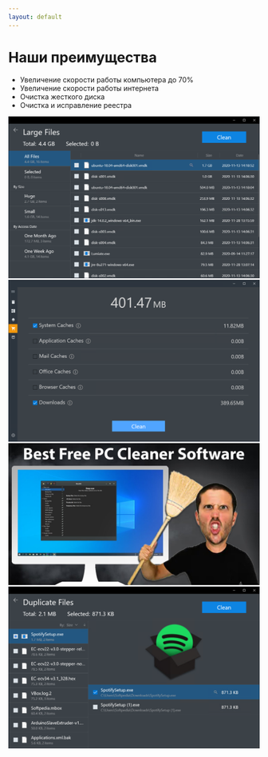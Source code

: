 ```yaml
---
layout: default
---
```


# Наши преимущества

*   Увеличение скорости работы компьютера до 70%
*   Увеличение скорости работы интернета
*   Очистка жесткого диска
*   Очистка и исправление реестра


![1](https://raw.githubusercontent.com/antaixv/architect/master/assets/images/Total-PC-Cleaner_5.png)
![2](https://raw.githubusercontent.com/antaixv/architect/master/assets/images/Total-PC-Cleaner_4.png)
![3](https://raw.githubusercontent.com/antaixv/architect/master/assets/images/maxresdefault.jpg)
![4](https://raw.githubusercontent.com/antaixv/architect/master/assets/images/Total-PC-Cleaner_6.png)

